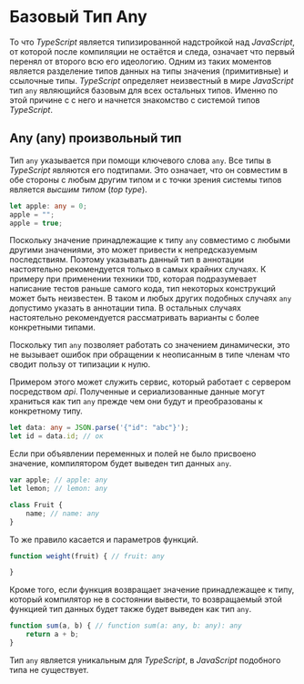 # Базовый Тип Any

То что _TypeScript_ является типизированной надстройкой над _JavaScript_, от которой после компиляции не остаётся и следа, означает что первый перенял от второго всю его идеологию. Одним из таких моментов является разделение типов данных на типы значения (примитивные) и ссылочные типы. _TypeScript_ определяет неизвестный в мире _JavaScript_ тип `any` являющийся базовым для всех остальных типов. Именно по этой причине с с него и начнется знакомство с системой типов _TypeScript_.


## Any (any) произвольный тип

Тип `any` указывается при помощи ключевого слова `any`. Все типы в _TypeScript_ являются его подтипами. Это означает, что он совместим в обе стороны с любым другим типом и с точки зрения системы типов является _высшим типом_ (_top type_). 

`````ts
let apple: any = 0;
apple = "";
apple = true;
`````

Поскольку значение принадлежащие к типу `any` совместимо с любыми другими значениями, это может привести к непредсказуемым последствиям. Поэтому указывать данный тип в аннотации настоятельно рекомендуется только в самых крайних случаях. К примеру при применении техники `TDD`, которая подразумевает написание тестов раньше самого кода, тип некоторых конструкций может быть неизвестен. В таком и любых других подобных случаях `any` допустимо указать в аннотации типа. В остальных случаях настоятельно рекомендуется рассматривать варианты с более конкретными типами.

Поскольку тип `any` позволяет работать со значением динамически, это не вызывает ошибок при обращении к неописанным в типе членам что сводит пользу от типизации к нулю.

Примером этого может служить сервис, который работает с сервером посредством _api_. Полученные и сериализованные данные могут храниться как тип `any` прежде чем они будут и преобразованы к конкретному типу.


`````ts
let data: any = JSON.parse('{"id": "abc"}');
let id = data.id; // ок
`````

Если при объявлении переменных и полей не было присвоено значение, компилятором будет выведен тип данных `any`.

`````ts
var apple; // apple: any
let lemon; // lemon: any

class Fruit {
    name; // name: any
}
`````

То же правило касается и параметров функций.

`````ts
function weight(fruit) { // fruit: any

}
`````

Кроме того, если функция возвращает значение принадлежащее к типу, который компилятор не в состоянии вывести, то возвращаемый этой функцией тип данных будет также будет выведен как тип `any`.

`````ts
function sum(a, b) { // function sum(a: any, b: any): any
    return a + b; 
}
`````

Тип `any` является уникальным для _TypeScript_, в *JavaScript* подобного типа не существует.
